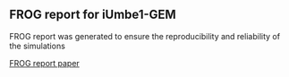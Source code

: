 ## FROG report for iUmbe1-GEM

FROG report was generated to ensure the reproducibility and reliability of the simulations

[FROG report paper](https://www.biorxiv.org/content/10.1101/2024.09.24.614797v1)